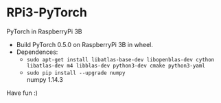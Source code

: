 # RPi3-PyTorch
PyTorch in RaspberryPi 3B
- Build PyTorch 0.5.0 on RaspberryPi 3B in wheel. 
- Dependences: 
  - `sudo apt-get install libatlas-base-dev libopenblas-dev cython libatlas-dev m4 libblas-dev python3-dev cmake python3-yaml`
  - `sudo pip install --upgrade numpy` <br>
    numpy 1.14.3

Have fun :)
